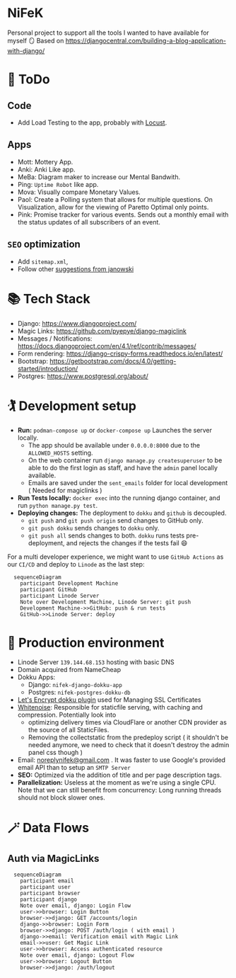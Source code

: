 # NiFeK

Personal project to support all the tools I wanted to have available for myself 🪞
Based on https://djangocentral.com/building-a-blog-application-with-django/

# 📝 ToDo

## Code

- Add Load Testing to the app, probably with [Locust](https://www.section.io/engineering-education/how-to-test-django-applications-with-locust/).

## Apps

- Mott: Mottery App.
- Anki: Anki Like app.
- MeBa: Diagram maker to increase our Mental Bandwith.
- Ping: `Uptime Robot` like app.
- Mova: Visually compare Monetary Values.
- Paol: Create a Polling system that allows for multiple questions. On Visualization, allow for the viewing of Paretto Optimal only points.
- Pink: Promise tracker for various events. Sends out a monthly email with the status updates of all subscribers of an event.

## `SEO` optimization

- Add `sitemap.xml`,
- Follow other [suggestions from janowski](https://www.janowski.dev/articles/seo-for-django-5-methods-to-improve-seo/)

# 📚 Tech Stack

- Django: https://www.djangoproject.com/
- Magic Links: https://github.com/pyepye/django-magiclink
- Messages / Notifications: https://docs.djangoproject.com/en/4.1/ref/contrib/messages/
- Form rendering: https://django-crispy-forms.readthedocs.io/en/latest/
- Bootstrap: https://getbootstrap.com/docs/4.0/getting-started/introduction/
- Postgres: https://www.postgresql.org/about/

# 🏌 Development setup

- **Run:** `podman-compose up` or `docker-compose up` Launches the server locally.
  - The app should be available under `0.0.0.0:8000` due to the `ALLOWED_HOSTS` setting.
  - On the web container run `django manage.py createsuperuser` to be able to do the first login as staff, and have the `admin` panel locally available.
  - Emails are saved under the `sent_emails` folder for local development ( Needed for magiclinks )
- **Run Tests locally:** `docker exec` into the running django container, and run `python manage.py test`.
- **Deploying changes:** The deployment to `dokku` and `github` is decoupled.
  - `git push` and `git push origin` send changes to GitHub only.
  - `git push dokku` sends changes to `dokku` only.
  - `git push all` sends changes to both. `dokku` runs tests pre-deployment, and rejects the changes if the tests fail 😄

For a multi developer experience, we might want to use `GitHub Actions` as our `CI/CD` and deploy to `Linode` as the last step:

```mermaid
  sequenceDiagram
    participant Development Machine
    participant GitHub
    participant Linode Server
    Note over Development Machine, Linode Server: git push
    Development Machine->>GitHub: push & run tests
    GitHub->>Linode Server: deploy
```

# 🤵 Production environment

- Linode Server `139.144.68.153` hosting with basic DNS
- Domain acquired from NameCheap
- Dokku Apps:
  - Django: `nifek-django-dokku-app`
  - Postgres: `nifek-postgres-dokku-db`
- [Let's Encrypt dokku plugin](https://github.com/dokku/dokku-letsencrypt) used for Managing SSL Certificates
- [Whitenoise](https://whitenoise.evans.io/en/stable/django.html): Responsible for staticfile serving, with caching and compression. Potentially look into
  - optimizing delivery times via CloudFlare or another CDN provider as the source of all StaticFiles.
  - Removing the collectstatic from the predeploy script ( it shouldn't be needed anymore, we need to check that it doesn't destroy the admin panel css though )
- Email: noreplynifek@gmail.com . It was faster to use Google's provided email API than to setup an `SMTP Server`
- **SEO:** Optimized via the addition of title and per page description tags.
- **Parallelization:** Useless at the moment as we're using a single CPU. Note that we can still benefit from concurrency: Long running threads should not block slower ones.

# 🪄 Data Flows

## Auth via MagicLinks

```mermaid
  sequenceDiagram
    participant email
    participant user
    participant browser
    participant django
    Note over email, django: Login Flow
    user->>browser: Login Button
    browser->>django: GET /accounts/login
    django->>browser: Login Form
    browser->>django: POST /auth/login ( with email )
    django->>email: Verification email with Magic Link
    email->>user: Get Magic Link
    user->>browser: Access authenticated resource
    Note over email, django: Logout Flow
    user->>browser: Logout Button
    browser->>django: /auth/logout
```
